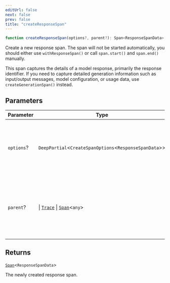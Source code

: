 ```yaml
---
editUrl: false
next: false
prev: false
title: "createResponseSpan"
---
```


```ts
function createResponseSpan(options?, parent?): Span<ResponseSpanData>
```

Create a new response span. The span will not be started automatically, you should either
use `withResponseSpan()` or call `span.start()` and `span.end()` manually.

This span captures the details of a model response, primarily the response identifier.
If you need to capture detailed generation information such as input/output messages,
model configuration, or usage data, use `createGenerationSpan()` instead.

## Parameters

<table>
<thead>
<tr>
<th>Parameter</th>
<th>Type</th>
<th>Description</th>
</tr>
</thead>
<tbody>
<tr>
<td>

`options`?

</td>
<td>

`DeepPartial`\<`CreateSpanOptions`\<`ResponseSpanData`\>\>

</td>
<td>

Optional span creation options, including span data and identifiers.

</td>
</tr>
<tr>
<td>

`parent`?

</td>
<td>

 \| [`Trace`](/openai-agents-js/openai/agents-core/classes/trace/) \| [`Span`](/openai-agents-js/openai/agents-core/classes/span/)\<`any`\>

</td>
<td>

The parent span or trace. If not provided, the current trace/span will be used
automatically.

</td>
</tr>
</tbody>
</table>

## Returns

[`Span`](/openai-agents-js/openai/agents-core/classes/span/)\<`ResponseSpanData`\>

The newly created response span.

